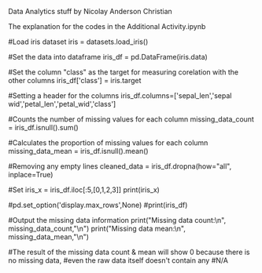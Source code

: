 Data Analytics stuff
by Nicolay Anderson Christian

The explanation for the codes in the Additional Activity.ipynb

#Load iris dataset
iris = datasets.load_iris()

#Set the data into dataframe
iris_df = pd.DataFrame(iris.data)

#Set the column "class" as the target for measuring corelation with the other columns
iris_df['class'] = iris.target

#Setting a header for the columns
iris_df.columns=['sepal_len','sepal wid','petal_len','petal_wid','class']

#Counts the number of missing values for each column
missing_data_count = iris_df.isnull().sum()

#Calculates the proportion of missing values for each column
missing_data_mean = iris_df.isnull().mean()

#Removing any empty lines
cleaned_data = iris_df.dropna(how="all", inplace=True)

#Set
iris_x = iris_df.iloc[:5,[0,1,2,3]]
print(iris_x)

#pd.set_option('display.max_rows',None)
#print(iris_df)

#Output the missing data information
print("Missing data count:\n", missing_data_count,"\n")
print("Missing data mean:\n", missing_data_mean,"\n")

#The result of the missing data count & mean will show 0 because there is no missing data,
#even the raw data itself doesn't contain any #N/A